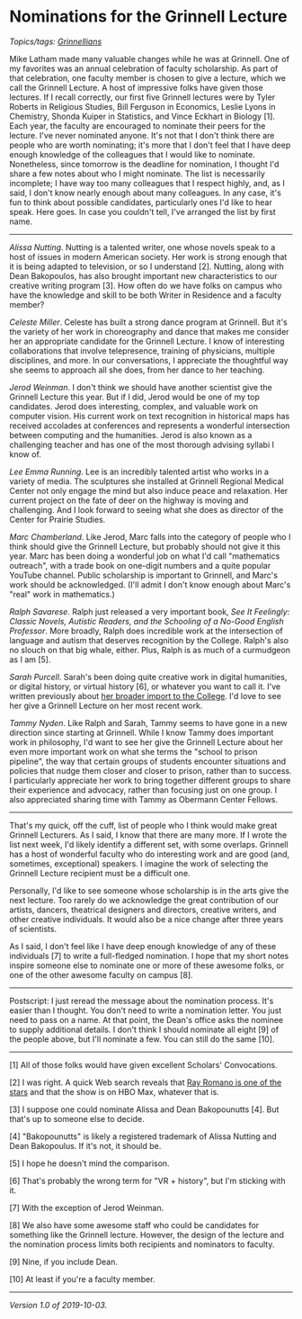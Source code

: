 Nominations for the Grinnell Lecture
====================================

*Topics/tags: [Grinnellians](index-grinnell)*

Mike Latham made many valuable changes while he was at Grinnell.
One of my favorites was an annual celebration of faculty scholarship.
As part of that celebration, one faculty member is chosen to give
a lecture, which we call the Grinnell Lecture.  A host of impressive
folks have given those lectures.  If I recall correctly, our first
five Grinnell lectures were by Tyler Roberts in Religious Studies,
Bill Ferguson in Economics, Leslie Lyons in Chemistry, Shonda Kuiper
in Statistics, and Vince Eckhart in Biology [1].  Each year, the
faculty are encouraged to nominate their peers for the lecture.
I've never nominated anyone.  It's not that I don't think there are
people who are worth nominating; it's more that I don't feel that
I have deep enough knowledge of the colleagues that I would like
to nominate.  Nonetheless, since tomorrow is the deadline for
nomination, I thought I'd share a few notes about who I might
nominate.  The list is necessarily incomplete; I have way too many
colleagues that I respect highly, and, as I said, I don't know
nearly enough about many colleagues.  In any case, it's fun to think
about possible candidates, particularly ones I'd like to hear speak.
Here goes.  In case you couldn't tell, I've arranged the list by
first name.

---

_Alissa Nutting_.  Nutting is a talented writer, one whose novels
speak to a host of issues in modern American society.  Her work is
strong enough that it is being adapted to television, or so I
understand [2].  Nutting, along with Dean Bakopoulos, has also brought
important new characteristics to our creative writing program [3].
How often do we have folks on campus who have the knowledge and
skill to be both Writer in Residence and a faculty member?

_Celeste Miller_.  Celeste has built a strong dance program at
Grinnell.  But it's the variety of her work in choreography and
dance that makes me consider her an appropriate candidate for the
Grinnell Lecture.  I know of interesting collaborations that involve
telepresence, training of physicians, multiple disciplines, and
more.  In our conversations, I appreciate the thoughtful way she
seems to approach all she does, from her dance to her teaching.

_Jerod Weinman_.  I don't think we should have another scientist
give the Grinnell Lecture this year.  But if I did, Jerod would be
one of my top candidates.  Jerod does interesting, complex, and
valuable work on computer vision.  His current work on text recognition
in historical maps has received accolades at conferences and represents
a wonderful intersection between computing and the humanities.  Jerod
is also known as a challenging teacher and has one of the most
thorough advising syllabi I know of.

_Lee Emma Running_.  Lee is an incredibly talented artist who works in
a variety of media.  The sculptures she installed at Grinnell
Regional Medical Center not only engage the mind but also induce
peace and relaxation.  Her current project on the fate of deer on
the highway is moving and challenging.  And I look forward to seeing what
she does as director of the Center for Prairie Studies.

_Marc Chamberland_.   Like Jerod, Marc falls into the category of
people who I think should give the Grinnell Lecture, but probably
should not give it this year.  Marc has been doing a wonderful
job on what I'd call "mathematics outreach", with a trade book
on one-digit numbers and a quite popular YouTube channel.  Public
scholarship is important to Grinnell, and Marc's work should be
acknowledged.  (I'll admit I don't know enough about Marc's "real"
work in mathematics.)

_Ralph Savarese_. Ralph just released a very important book, _See
It Feelingly: Classic Novels, Autistic Readers, and the Schooling
of a No-Good English Professor_.  More broadly, Ralph does incredible
work at the intersection of language and autism that deserves
recognition by the College.  Ralph's also no slouch on that big
whale, either.  Plus, Ralph is as much of a curmudgeon as I am [5].

_Sarah Purcell_.  Sarah's been doing quite creative work in 
digital humanities, or digital history, or virtual history [6],
or whatever you want to call it.  I've written previously about
[her broader import to the College](sarah-purcell).  I'd love to
see her give a Grinnell Lecture on her most recent work.

_Tammy Nyden_.  Like Ralph and Sarah, Tammy seems to have gone in
a new direction since starting at Grinnell.  While I know Tammy
does important work in philosophy, I'd want to see her give the
Grinnell Lecture about her even more important work on what she
terms the "school to prison pipeline", the way that certain groups
of students encounter situations and policies that nudge them closer
and closer to prison, rather than to success.  I particularly
appreciate her work to bring together different groups to share
their experience and advocacy, rather than focusing just on one
group.  I also appreciated sharing time with Tammy as Obermann
Center Fellows.

---

That's my quick, off the cuff, list of people who I think would
make great Grinnell Lecturers.  As I said, I know that there are
many more.  If I wrote the list next week, I'd likely identify a
different set, with some overlaps.  Grinnell has a host of wonderful
faculty who do interesting work and are good (and, sometimes,
exceptional) speakers.  I imagine the work of selecting the Grinnell
Lecture recipient must be a difficult one.

Personally, I'd like to see someone whose scholarship is in the arts
give the next lecture.  Too rarely do we acknowledge the great
contribution of our artists, dancers, theatrical designers and
directors, creative writers, and other creative individuals.  It
would also be a nice change after three years of scientists.

As I said, I don't feel like I have deep enough knowledge of any
of these individuals [7] to write a full-fledged nomination.  I
hope that my short notes inspire someone else to nominate one or
more of these awesome folks, or one of the other awesome faculty
on campus [8].

---

Postscript: I just reread the message about the nomination process.
It's easier than I thought.  You don't need to write a nomination
letter.  You just need to pass on a name.  At that point, the Dean's
office asks the nominee to supply additional details.  I don't think
I should nominate all eight [9] of the people above, but I'll nominate a
few.  You can still do the same [10].

---

[1] All of those folks would have given excellent Scholars' Convocations.

[2] I was right.  A quick Web search reveals that [Ray Romano is
one of the
stars](https://deadline.com/2019/09/ray-romano-star-made-for-love-hbo-max-series-based-novel-1202744488/)
and that the show is on HBO Max, whatever that is.

[3] I suppose one could nominate Alissa and Dean Bakopounutts [4].  But
that's up to someone else to decide.

[4] "Bakopounutts" is likely a registered trademark of Alissa Nutting
and Dean Bakopoulus.  If it's not, it should be.

[5] I hope he doesn't mind the comparison.

[6] That's probably the wrong term for "VR + history", but I'm sticking
with it.

[7] With the exception of Jerod Weinman.

[8] We also have some awesome staff who could be candidates for something
like the Grinnell lecture.  However, the design of the lecture and the
nomination process limits both recipients and nominators to faculty.

[9] Nine, if you include Dean.

[10] At least if you're a faculty member.

---

*Version 1.0 of 2019-10-03.*
